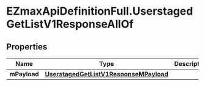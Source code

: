 # EZmaxApiDefinitionFull.UserstagedGetListV1ResponseAllOf

## Properties

Name | Type | Description | Notes
------------ | ------------- | ------------- | -------------
**mPayload** | [**UserstagedGetListV1ResponseMPayload**](UserstagedGetListV1ResponseMPayload.md) |  | 


